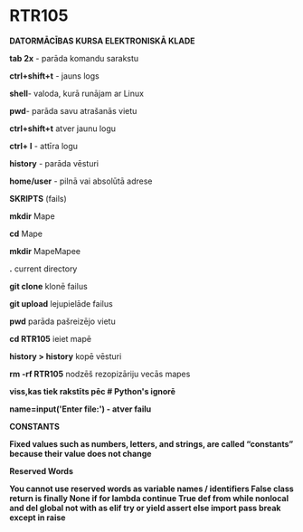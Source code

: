 
# RTR105


**DATORMĀCĪBAS KURSA ELEKTRONISKĀ KLADE**


**tab 2x** - parāda komandu sarakstu


**ctrl+shift+t** - jauns logs


**shell**- valoda, kurā runājam ar Linux


**pwd**- parāda savu atrašanās vietu


**ctrl+shift+t** atver jaunu logu



**ctrl+ l** - attīra logu


**history** - parāda vēsturi


**home/user** - pilnā vai absolūtā adrese


**SKRIPTS** (fails)


**mkdir** Mape


**cd** Mape


**mkdir** MapeMapee


**.** current directory


**git clone** klonē failus


**git upload** lejupielāde failus


**pwd** parāda pašreizējo vietu


**cd RTR105** ieiet mapē


**history > history** kopē vēsturi


**rm -rf RTR105** nodzēš rezopizāriju vecās mapes


**viss,kas tiek rakstīts pēc **#** Python's ignorē**


**name=input('Enter file:') - atver failu**


**CONSTANTS**


**Fixed values such as numbers, letters, and strings, are called “constants” because their value does not change**


**Reserved Words**

**You
cannot
use 
reserved words
as variable names / identifiers
False
class
return
is
finally
None 
if
for
lambda
continue
True 
def
from
while
nonlocal
and
del 
global 
not 
with
as
elif
try
or
yield
assert
else
import
pass
break 
except
in 
raise**











